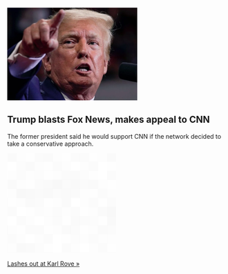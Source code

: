 
![Trump blasts Fox News, makes appeal to CNN](./20220905175710.png)
## Trump blasts Fox News, makes appeal to CNN

The former president said he would support CNN if the network decided to take a conservative approach.

![pic](../square_bg.png)

[Lashes out at Karl Rove »](https://www.yahoo.com/news/trump-bashed-fox-news-pushing-013734924.html)

